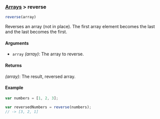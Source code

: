 ### [Arrays](../) > reverse

```js
reverse(array)
```

Reverses an array (not in place).
The first array element becomes the last and the last becomes the first.

#### Arguments

- `array` _(array)_: The array to reverse.

#### Returns

_(array)_: The result, reversed array.

#### Example
```js
var numbers = [1, 2, 3];

var reversedNumbers = reverse(numbers);
// -> [3, 2, 1]
```

